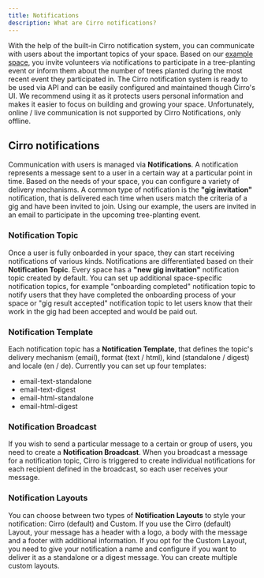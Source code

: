 ```yaml
---
title: Notifications
description: What are Cirro notifications?
---
```

With the help of the built-in Cirro notification system, you can communicate with users about the important topics of your space. Based on our [example space](https://guides.cirro.io/docs/example_space), you invite volunteers via notifications to participate in a tree-planting event or inform them about the number of trees planted during the most recent event they participated in. The Cirro notification system is ready to be used via API and can be easily configured and maintained though Cirro's UI. We recommend using it as it protects users personal information and makes it easier to focus on building and growing your space. Unfortunately, online / live communication is not supported by Cirro Notifications, only offline.
	
## Cirro notifications
Communication with users is managed via **Notifications**. A notification represents a message sent to a user in a certain way at a particular point in time. Based on the needs of your space, you can configure a variety of delivery mechanisms. A common type of notification is the **"gig invitation"** notification, that is delivered each time when users match the criteria of a gig and have been invited to join. Using our example, the users are invited in an email to participate in the upcoming tree-planting event. 

### Notification Topic
Once a user is fully onboarded in your space, they can start receiving notifications of various kinds. Notifications are differentiated based on their **Notification Topic**. Every space has a **"new gig invitation"** notification topic created by default. You can set up additional space-specific notification topics, for example "onboarding completed" notification topic to notify users that they have completed the onboarding process of your space or "gig result accepted" notification topic to let users know that their work in the gig had been accepted and would be paid out.

### Notification Template
Each notification topic has a **Notification Template**, that defines the topic's delivery mechanism (email), format (text / html), kind (standalone / digest) and locale (en / de). Currently you can set up four templates:
  * email-text-standalone
  * email-text-digest
  * email-html-standalone
  * email-html-digest

### Notification Broadcast
If you wish to send a particular message to a certain or group of users, you need to create a **Notification Broadcast**. When you broadcast a message for a notification topic, Cirro is triggered to create individual notifications for each recipient defined in the broadcast, so each user receives your message.

### Notification Layouts
You can choose between two types of **Notification Layouts** to style your notification: Cirro (default) and Custom. If you use the Cirro (default) Layout, your message has a header with a logo, a body with the message and a footer with additional information. If you opt for the Custom Layout, you need to give your notification a name and configure if you want to deliver it as a standalone or a digest message. You can create multiple custom layouts.
